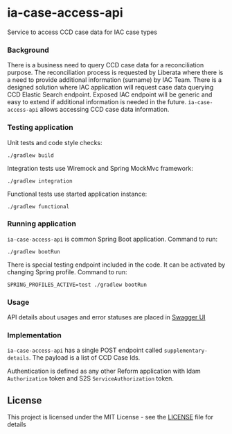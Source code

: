 # ia-case-access-api
Service to access CCD case data for IAC case types

### Background
There is a business need to query CCD case data for a reconciliation purpose.
The reconciliation process is requested by Liberata where there is a need to provide additional information (surname) by IAC Team.
There is a designed solution where IAC application will request case data querying CCD Elastic Search endpoint.
Exposed IAC endpoint will be generic and easy to extend if additional information is needed in the future.
`ia-case-access-api` allows accessing CCD case data information.

### Testing application
Unit tests and code style checks:
```
./gradlew build
```

Integration tests use Wiremock and Spring MockMvc framework:
```
./gradlew integration
```

Functional tests use started application instance:
```
./gradlew functional
```

### Running application

`ia-case-access-api` is common Spring Boot application. Command to run:
```
./gradlew bootRun
```

There is special testing endpoint included in the code. It can be activated by changing Spring profile. Command to run:
```
SPRING_PROFILES_ACTIVE=test ./gradlew bootRun
```

### Usage
API details about usages and error statuses are placed in [Swagger UI](http://ia-case-access-api-aat.service.core-compute-aat.internal/swagger-ui.html)


### Implementation
`ia-case-access-api` has a single POST endpoint called `supplementary-details`. The payload is a list of CCD Case Ids.

Authentication is defined as any other Reform application with Idam `Authorization` token and S2S `ServiceAuthorization` token.


## License

This project is licensed under the MIT License - see the [LICENSE](LICENSE) file for details
